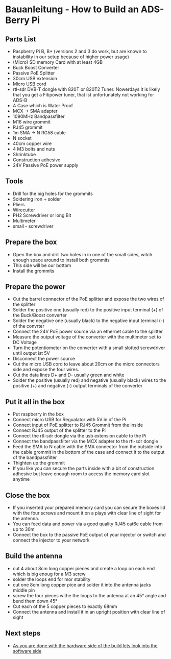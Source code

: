 # Bauanleitung - How to Build an ADS-Berry Pi
## Parts List
* Raspberry Pi B, B+ (versions 2 and 3 do work, but are known to instability in our setup because of higher power usage)
* (Micro) SD memory Card with at least 4GB
* Buck Boost Converter
* Passive PoE Splitter
* 30cm USB extension
* Micro USB cord
* rtl-sdr DVB-T dongle with 820T or 820T2 Tuner. Nowerdays it is likely that you get a Fitipower tuner, that ist unfortunately not working for ADS-B
* A Case which is Water Proof
* MCX -> SMA adapter
* 1090MHz Bandpassfilter
* M16 wire grommit
* RJ45 grommit
* 1m SMA -> N RG58 cable
* N socket
* 40cm copper wire
* 4 M3 bolts and nuts
* Shrinktube
* Construction adhesive
* 24V Passive PoE power supply

## Tools
* Drill for the big holes for the grommits
* Soldering iron + solder
* Pliers
* Wirecutter
* PH2 Screwdriver or long Bit
* Multimeter
* small - screwdriver

## Prepare the box
* Open the box and drill two holes in in one of the small sides, witch enough space around to install both grommits
* This side will be our bottom
* Install the grommits

## Prepare the power
* Cut the barrel connector of the PoE splitter and expose the two wires of the splitter
* Solder the positive one (usually red) to the positive input terminal (+) of the Buck/Boost converter
* Solder the negative one (usually black) to the negative input terminal (-) of the convrter
* Connect the 24V PoE power source via an ethernet cable to the splitter
* Measure the output voltage of the converter with the multimeter set to DC Voltage
* Turn the potentiometer on the converter with a small slotted screwdriver until output ist 5V
* Disconnect the power source
* Cut the micro USB cord to leave about 20cm on the micro connectors side and expose the four wires.
* Cut the data lines D+ and D- usually green and white
* Solder the positive (usually red) and negative (usually black) wires to the positive (+) and negative (-) output terminals of the converter

## Put it all in the box
* Put raspberry in the box
* Connect micro USB for Regualator with 5V in of the Pi
* Connect input of PoE splitter to RJ45 Grommit from the inside
* Connect RJ45 output of the splitter to the Pi
* Connect the rtl-sdr dongle via the usb extension cable to the Pi
* Connect the bandpassfilter via the MCX adapter to the rtl-sdr dongle
* Feed the SMA to N cable with the SMA connector from the outside into the cable grommit in the bottom of the case and connect it to the output of the bandpassfilter
* Thighten up the grommit
* If you like you can secure the parts inside with a bit of construction adhesive but leave enough room to access the memory card slot anytime

## Close the box
* If you inserted your prepared memory card you can secure the boxes lid with the four screws and mount it on a plays with clear line of sight for the antenna.
* You can feed data and power via a good quality RJ45 cat6e cable from up to 30m
* Connect the box to the passive PoE output of your injector or switch and connect the injector to your network

## Build the antenna
* cut 4 about 8cm long copper pieces and create a loop on each end which is big enoug for a M3 screw
* solder the loops end for mor stability
* cut one 8cm long copper pice and solder it into the antenna jacks middle pin
* screw the four pieces withe the loops to the antenna at an 45° angle and bend them down 45°
* Cut each of the 5 copper pieces to exactly 68mm
* Connect the antenna and install it in an upright position with clear line of sight

## Next steps
* [As you are done with the hardware side of the build  lets look into the software side](install.md)
